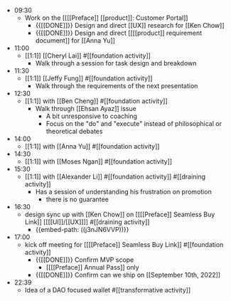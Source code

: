 - 09:30
    - Work on the [[[[Preface]] [[product]]: Customer Portal]] 
        - {{[[DONE]]}} Design and direct [[UX]] research for [[Ken Chow]]
        - {{[[DONE]]}} Design and direct [[[[product]] requirement document]] for [[Anna Yu]]
- 11:00
    - [[1:1]] [[Cheryl Lai]] #[[foundation activity]]
        - Walk through a session for task design and breakdown
- 11:30
    - [[1:1]] [[Jeffy Fung]] #[[foundation activity]]
        - Walk through the requirements of the next presentation
- 12:30
    - [[1:1]] with [[Ben Cheng]] #[[foundation activity]]
        - Walk through [[Ehsan Ayaz]] issue
            - A bit unresponsive to coaching
            - Focus on the "do" and "execute" instead of philosophical or theoretical debates
- 14:00
    - [[1:1]] with [[Anna Yu]] #[[foundation activity]]
- 14:30
    - [[1:1]] with [[Moses Ngan]] #[[foundation activity]]
- 15:30
    - [[1:1]] with [[Alexander Li]] #[[foundation activity]] #[[draining activity]]
        - Has a session of understanding his frustration on promotion
            - there is no guarantee
- 16:30
    - design sync up with [[Ken Chow]] on [[[[Preface]] Seamless Buy Link]] [[[[UI]]/[[UX]]]] #[[draining activity]]
        - {{embed-path: ((j3nJN6VVP))}}
- 17:00
    - kick off meeting for [[[[Preface]] Seamless Buy Link]] #[[foundation activity]]
        - {{[[DONE]]}}  Confirm MVP scope
            - [[[[Preface]] Annual Pass]] only
        - {{[[DONE]]}}  Confirm can we ship on [[September 10th, 2022]]
- 22:39
    - Idea of a DAO focused wallet #[[transformative activity]]
